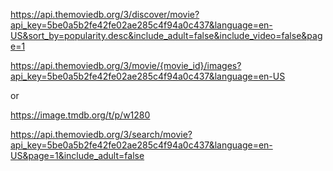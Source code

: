 https://api.themoviedb.org/3/discover/movie?api_key=5be0a5b2fe42fe02ae285c4f94a0c437&language=en-US&sort_by=popularity.desc&include_adult=false&include_video=false&page=1

https://api.themoviedb.org/3/movie/{movie_id}/images?api_key=5be0a5b2fe42fe02ae285c4f94a0c437&language=en-US

or

https://image.tmdb.org/t/p/w1280

https://api.themoviedb.org/3/search/movie?api_key=5be0a5b2fe42fe02ae285c4f94a0c437&language=en-US&page=1&include_adult=false